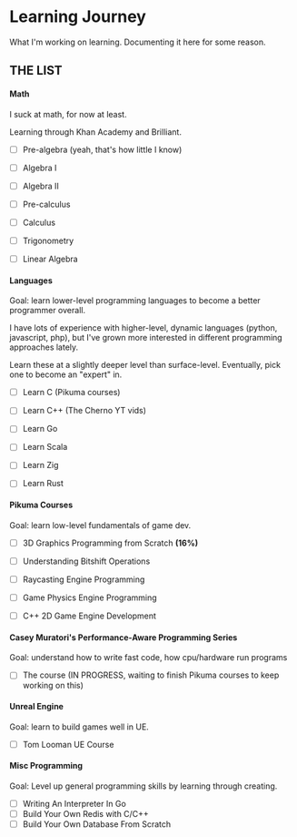 # Learning Journey

What I'm working on learning. Documenting it here for some reason. 


## THE LIST


#### Math

I suck at math, for now at least. 

Learning through Khan Academy and Brilliant.

- [ ] Pre-algebra (yeah, that's how little I know)
- [ ] Algebra I
- [ ] Algebra II
- [ ] Pre-calculus
- [ ] Calculus
- [ ] Trigonometry
- [ ] Linear Algebra


#### Languages

Goal: learn lower-level programming languages to become a better programmer overall. 

I have lots of experience with higher-level, dynamic languages (python, javascript, php), but I've grown more interested in different programming approaches lately. 

Learn these at a slightly deeper level than surface-level. Eventually, pick one to become an "expert" in. 

- [ ] Learn C (Pikuma courses)
- [ ] Learn C++ (The Cherno YT vids)
- [ ] Learn Go 
- [ ] Learn Scala
- [ ] Learn Zig
- [ ] Learn Rust


#### Pikuma Courses 

Goal: learn low-level fundamentals of game dev.

- [ ] 3D Graphics Programming from Scratch **(16%)**
- [ ] Understanding Bitshift Operations
- [ ] Raycasting Engine Programming 
- [ ] Game Physics Engine Programming
- [ ] C++ 2D Game Engine Development


#### Casey Muratori's Performance-Aware Programming Series

Goal: understand how to write fast code, how cpu/hardware run programs

- [ ] The course (IN PROGRESS, waiting to finish Pikuma courses to keep working on this)


#### Unreal Engine

Goal: learn to build games well in UE.

- [ ] Tom Looman UE Course


#### Misc Programming

Goal: Level up general programming skills by learning through creating.

- [ ] Writing An Interpreter In Go
- [ ] Build Your Own Redis with C/C++
- [ ] Build Your Own Database From Scratch
